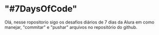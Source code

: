 # "#7DaysOfCode" 

Olá, nesse ropositorio sigo os desafios diários de 7 dias da Alura em como manejar, "commitar" e "pushar" arquivos no repositório do github. 